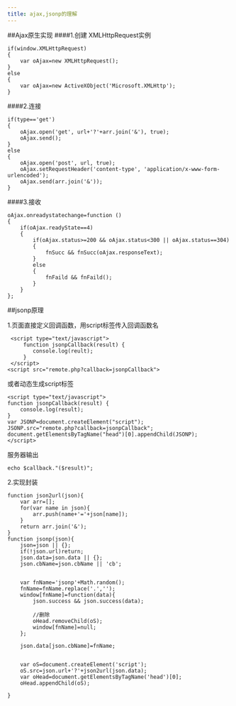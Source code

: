 ```yaml
---
title: ajax,jsonp的理解
---
```

##Ajax原生实现
  ####1.创建 XMLHttpRequest实例

    if(window.XMLHttpRequest)
    {
        var oAjax=new XMLHttpRequest();
    }
    else
    {
        var oAjax=new ActiveXObject('Microsoft.XMLHttp');
    }
####2.连接

    if(type=='get')
    {
        oAjax.open('get', url+'?'+arr.join('&'), true);
        oAjax.send();
    }
    else
    {
        oAjax.open('post', url, true);
        oAjax.setRequestHeader('content-type', 'application/x-www-form-urlencoded');
        oAjax.send(arr.join('&'));
    }
####3.接收

    oAjax.onreadystatechange=function ()
    {
        if(oAjax.readyState==4)
        {	
            if(oAjax.status>=200 && oAjax.status<300 || oAjax.status==304)
            {
                fnSucc && fnSucc(oAjax.responseText);
            }
            else
            {
                fnFaild && fnFaild();
            }
        }
    };
##jsonp原理

1.页面直接定义回调函数，用script标签传入回调函数名

	 <script type="text/javascript">  
	     function jsonpCallback(result) {  
			console.log(reult); 
	     }  
	 </script>
	<script src="remote.php?callback=jsonpCallback">  
	
 或者动态生成script标签

	<script type="text/javascript">  
    function jsonpCallback(result) {
		console.log(result);  
    }  
    var JSONP=document.createElement("script");   
    JSONP.src="remote.php?callback=jsonpCallback";  
    document.getElementsByTagName("head")[0].appendChild(JSONP);  
	</script> 
服务器输出

	echo $callback."($result)";

2.实现封装
	
	function json2url(json){
		var arr=[];
		for(var name in json){
			arr.push(name+'='+json[name]);
		}
		return arr.join('&');
	}
	function jsonp(json){
		json=json || {};
		if(!json.url)return;
		json.data=json.data || {};
		json.cbName=json.cbName || 'cb';
		
		
		var fnName='jsonp'+Math.random();
		fnName=fnName.replace('.','');
		window[fnName]=function(data){
			json.success && json.success(data);
			
			//删除
			oHead.removeChild(oS);
			window[fnName]=null;
		};
		
		json.data[json.cbName]=fnName;
		
		
		var oS=document.createElement('script');	
		oS.src=json.url+'?'+json2url(json.data);
		var oHead=document.getElementsByTagName('head')[0];
		oHead.appendChild(oS);
		
	}